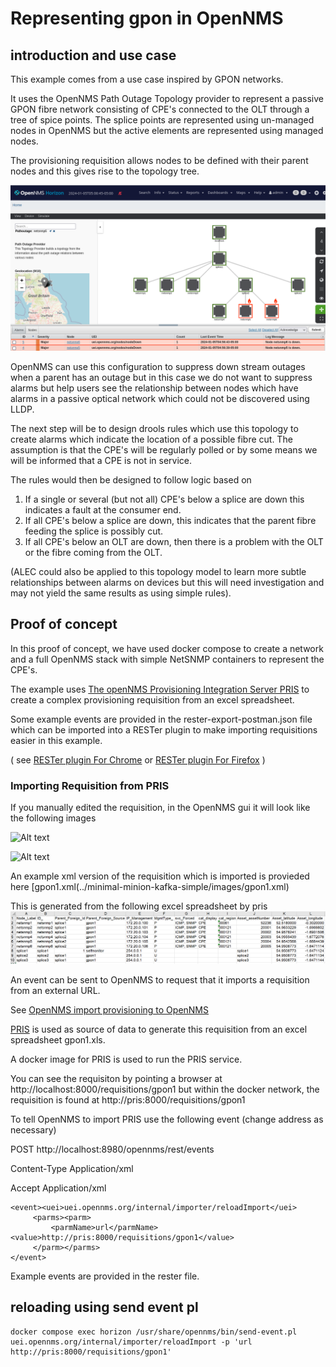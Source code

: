 
# Representing gpon in OpenNMS

## introduction and use case

This example comes from a use case inspired by GPON networks. 

It uses the OpenNMS Path Outage Topology provider to represent a passive GPON fibre network consisting of CPE's connected to the OLT through a tree of spice points.
The splice points are represented using un-managed nodes in OpenNMS but the active elements are represented using managed nodes. 

The provisioning requisition allows nodes to be defined with their parent nodes and this gives rise to the topology tree. 

![Alt text](../minimal-minion-kafka/images/gpontopologyMap.png)

OpenNMS can use this configuration to suppress down stream outages when a parent has an outage but in this case we do not want to suppress alarms but help users see the relationship between nodes which have alarms in a passive optical network which could not be discovered using LLDP.

The next step will be to design drools rules which use this topology to create alarms which indicate the location of a possible fibre cut. 
The assumption is that the CPE's will be regularly polled or by some means we will be informed that a CPE is not in service.

The rules would then be designed to follow logic based on 

1. If a single or several (but not all) CPE's below a splice are down this indicates a fault at the consumer end.
2. If all CPE's below a splice are down, this indicates that the parent fibre feeding the splice is possibly cut.
3. If all CPE's below an OLT are down, then there is a problem with the OLT or the fibre coming from the OLT.

(ALEC could also be applied to this topology model to learn more subtle relationships between alarms on devices but this will need investigation and may not yield the same results as using simple rules). 

## Proof of concept

In this proof of concept, we have used docker compose to create a network and a full OpenNMS stack with simple NetSNMP containers to represent the CPE's. 

The example uses [The openNMS Provisioning Integration Server PRIS](https://docs.opennms.com/pris/2.0.0/index.html) to create a complex provisioning requisition from an excel spreadsheet.

Some example events are provided in the rester-export-postman.json file which can be imported into a RESTer plugin to make importing requisitions easier in this example.

( see [RESTer plugin For Chrome](https://chromewebstore.google.com/detail/rester/eejfoncpjfgmeleakejdcanedmefagga) or 
[RESTer plugin For Firefox](https://addons.mozilla.org/en-GB/firefox/addon/rester/) )

### Importing Requisition from PRIS

If you manually edited the requisition, in the OpenNMS gui it will look like the following images

![Alt text](../minimal-minion-kafka-simple/images/gponRequisition.png)

![Alt text](../minimal-minion-kafka-simple/images/gponNodeParentRequisition.png)

An example xml version of the requisition which is imported is provieded here [gpon1.xml(../minimal-minion-kafka-simple/images/gpon1.xml)

This is generated from the following excel spreadsheet by pris
![Alt text](../minimal-minion-kafka/images/gpon1-xls.png)

An event can be sent to OpenNMS to request that it imports a requisition from an external URL.

See [OpenNMS import provisioning to OpenNMS](https://docs.opennms.com/pris/2.0.0/provision-to-opennms.html)

[PRIS](https://docs.opennms.com/pris/2.0.0/index.html) is used as source of data to generate this requisition from an excel spreadsheet gpon1.xls.

A docker image for PRIS is used to run the PRIS service. 

You can see the requisiton by pointing a browser at http://localhost:8000/requisitions/gpon1  but within the docker network, the requisition is found at http://pris:8000/requisitions/gpon1

To tell OpenNMS to import PRIS use the following event (change address as necessary)

POST http://localhost:8980/opennms/rest/events

Content-Type Application/xml

Accept Application/xml

```
<event><uei>uei.opennms.org/internal/importer/reloadImport</uei>
     <parms><parm>
         <parmName>url</parmName><value>http://pris:8000/requisitions/gpon1</value>
     </parm></parms> 
</event>
```

Example events are provided in the rester file.

## reloading using send event pl

```
docker compose exec horizon /usr/share/opennms/bin/send-event.pl uei.opennms.org/internal/importer/reloadImport -p 'url http://pris:8000/requisitions/gpon1' 
```

